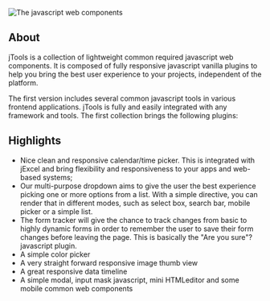 ![The javascript web components](https://bossanova.uk/templates/jtools/img/logo.png)

About
---------
jTools is a collection of lightweight common required javascript web components. It is composed of fully responsive javascript vanilla plugins to help you bring the best user experience to your projects, independent of the platform.</p>

The first version includes several common javascript tools in various frontend applications. jTools is fully and easily integrated with any framework and tools. The first collection brings the following plugins:

Highlights
---------
* Nice clean and responsive calendar/time picker. This is integrated with jExcel and bring flexibility and responsiveness to your apps and web-based systems;
* Our multi-purpose dropdown aims to give the user the best experience picking one or more options from a list. With a simple directive, you can render that in different modes, such as select box, search bar, mobile picker or a simple list.
* The form tracker will give the chance to track changes from basic to highly dynamic forms in order to remember the user to save their form changes before leaving the page. This is basically the "Are you sure"? javascript plugin.
* A simple color picker
* A very straight forward responsive image thumb view
* A great responsive data timeline
* A simple modal, input mask javascript, mini HTMLeditor and some mobile common web components
